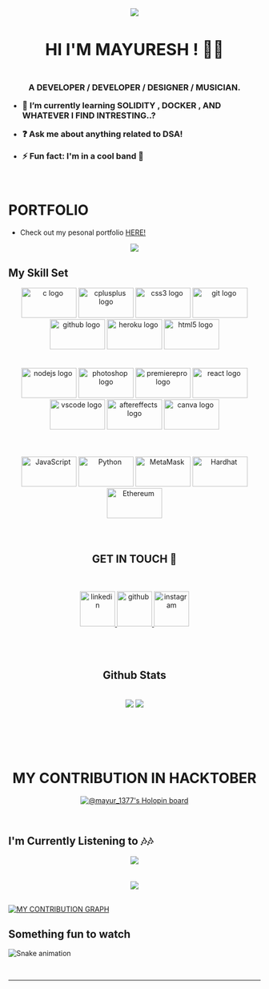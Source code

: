 <div align="center">
<img src="https://media.giphy.com/media/maS9rZMfdw9FRiMRNr/giphy.gif" align="center" />

</div>  
  

### <div align="center"><h1>HI I'M MAYURESH ! 👋😎<h1>
  
A DEVELOPER / DEVELOPER / DESIGNER / MUSICIAN.

</div>  
  
<div styles="text-align :centre ; position: relative;" >


- 🔭 I’m currently learning SOLIDITY , DOCKER , AND WHATEVER I FIND INTRESTING..?
  

- ❓ Ask me about anything related to DSA!  
  

- ⚡ Fun fact: I'm in a cool band 🎸  
 
  
</div>
<br/>  

# PORTFOLIO 

- Check out my pesonal portfolio [HERE!](http://iammayur.me "HERE!")
 <div align="center">
<!-- <img src="http://iammayur.me/" align="center" /> -->
<img src="https://i.ibb.co/BwHJsDY/image.png" align="center" />
</div>  
  

<!-- ![](https://i.ibb.co/BwHJsDY/image.png) -->


 
## My Skill Set  
<div align="center">





<div align="center">
  <img src="https://cdn.jsdelivr.net/gh/devicons/devicon/icons/c/c-original.svg" height="60" width="110" alt="c logo"  />
<!--   <img src="https://cdn.jsdelivr.net/gh/devicons/devicon/icons/codepen/codepen-plain.svg" height="60" width="110" alt="codepen logo"  /> -->
  <img src="https://cdn.jsdelivr.net/gh/devicons/devicon/icons/cplusplus/cplusplus-original.svg" height="60" width="110" alt="cplusplus logo"  />
  <img src="https://cdn.jsdelivr.net/gh/devicons/devicon/icons/css3/css3-original.svg" height="60" width="110" alt="css3 logo"  />
  <img src="https://cdn.jsdelivr.net/gh/devicons/devicon/icons/git/git-original.svg" height="60" width="110" alt="git logo"  />
  <img src="https://cdn.jsdelivr.net/gh/devicons/devicon/icons/github/github-original.svg" height="60" width="110" alt="github logo"  />
  <img src="https://cdn.jsdelivr.net/gh/devicons/devicon/icons/heroku/heroku-original.svg" height="60" width="110" alt="heroku logo"  />
  <img src="https://cdn.jsdelivr.net/gh/devicons/devicon/icons/html5/html5-original.svg" height="60" width="110" alt="html5 logo"  /><br><br><br>
  <img src="https://cdn.jsdelivr.net/gh/devicons/devicon/icons/nodejs/nodejs-original.svg" height="60" width="110" alt="nodejs logo"  />
 
  <img src="https://cdn.jsdelivr.net/gh/devicons/devicon/icons/photoshop/photoshop-line.svg" height="60" width="110" alt="photoshop logo"  />
  <img src="https://cdn.jsdelivr.net/gh/devicons/devicon/icons/premierepro/premierepro-original.svg" height="60" width="110" alt="premierepro logo"  />
  <img src="https://cdn.jsdelivr.net/gh/devicons/devicon/icons/react/react-original.svg" height="60" width="110" alt="react logo"  />
<!--   <img src="https://cdn.jsdelivr.net/gh/devicons/devicon/icons/sass/sass-original.svg" height="60" width="110" alt="sass logo"  /> -->
  <img src="https://cdn.jsdelivr.net/gh/devicons/devicon/icons/vscode/vscode-original.svg" height="60" width="110" alt="vscode logo"  />
  <img src="https://cdn.jsdelivr.net/gh/devicons/devicon/icons/aftereffects/aftereffects-original.svg" height="60" width="110" alt="aftereffects logo"  />
  <img src="https://cdn.jsdelivr.net/gh/devicons/devicon/icons/canva/canva-original.svg" height="60" width="110" alt="canva logo"  />
  <br><br/><br><br/>
  <a href="https://developer.mozilla.org/en-US/docs/Web/JavaScript" target="_blank" rel="noreferrer"><img src="https://raw.githubusercontent.com/danielcranney/readme-generator/main/public/icons/skills/javascript-colored.svg" height="60" width="110" alt="JavaScript" /></a>
<a href="https://www.python.org/" target="_blank" rel="noreferrer"><img  src="https://raw.githubusercontent.com/danielcranney/readme-generator/main/public/icons/skills/python-colored.svg" height="60" width="110" alt="Python" /></a>
<!-- <a href="https://nodejs.org/en/" target="_blank" rel="noreferrer"><img src="https://raw.githubusercontent.com/danielcranney/readme-generator/main/public/icons/skills/nodejs-colored.svg" height="60" width="110" alt="NodeJS" /></a> -->
<a href="https://metamask.io/" target="_blank" rel="noreferrer"><img src="https://raw.githubusercontent.com/danielcranney/readme-generator/main/public/icons/skills/metamask-colored.svg" height="60" width="110" alt="MetaMask" /></a>
<a href="https://hardhat.org/" target="_blank" rel="noreferrer"><img src="https://raw.githubusercontent.com/danielcranney/readme-generator/main/public/icons/skills/hardhat-colored.svg" height="60" width="110" alt="Hardhat" /></a>
<a href="https://ethereum.org/en/" target="_blank" rel="noreferrer"><img src="https://raw.githubusercontent.com/danielcranney/readme-generator/main/public/icons/skills/ethereum-colored.svg" height="60" width="110" alt="Ethereum" /></a>
</div>

###


<br/>  





<h2>GET IN TOUCH 🤝</h2> <br><br>
<div align="center">
<a href="https://linkedin.com/in/mayuresh-a-899090231/" target="_blank">
<img src=https://img.shields.io/badge/linkedin-%231E77B5.svg?&style=for-the-badge&logo=linkedin&logoColor=white alt=linkedin style="margin-bottom: 5px;height:70px;" />
</a>
<a href="https://github.com/mayur1377" target="_blank">
<img src=https://img.shields.io/badge/github-%2324292e.svg?&style=for-the-badge&logo=github&logoColor=white alt=github style="margin-bottom: 5px;height:70px;" />
</a>
<a href="https://instagram.com/mayur_1377" target="_blank">
<img src=https://img.shields.io/badge/instagram-%23000000.svg?&style=for-the-badge&logo=instagram&logoColor=white alt=instagram style="margin-bottom: 5px;height:70px;" />
</a>  
</div>  
  <br><br>

<br/>  


<h2> Github Stats<h2>  
<div>
<div><img src="https://github-readme-stats.vercel.app/api?username=mayur1377&show_icons=true&count_private=true&hide_border=true&theme=dark" align="center"/>
<img src="https://github-readme-stats.vercel.app/api/top-langs/?username=mayur1377&hide_border=true&layout=compact&theme=dark"  align="center" /> </div>
</div>
</div></div>
<br>


<br><br>
<div style="text-align:center;align:center;">
<h1  >MY CONTRIBUTION IN HACKTOBER</h1>
 
  [![@mayur_1377's Holopin board](https://holopin.io/api/user/board?user=mayur_1377)](https://holopin.io/@mayur_1377)


</div>
<br/>  
<h2>I'm Currently Listening to 🎶🎶</h2>
<div align="center"><img src="https://spotify-github-profile.vercel.app/api/view?uid=788ru4srxig778g2dhj9oydgd&cover_image=false&theme=default&bar_color=121212&bar_color_cover=false" /></div>  

<br/>  

 
  

<br/>  



  
<div align="center">
<img src="https://komarev.com/ghpvc/?username=mayur1377&&style=flat-square" align="center" />
</div> 
<br/>  
 <div style="align: center;">

[![MY CONTRIBUTION GRAPH](https://activity-graph.herokuapp.com/graph?username=mayur1377&theme=high-contrast)](https://github.com/ashutosh00710/github-readme-activity-graph)
<h2>Something fun to watch</h2>
   
![Snake animation](https://github.com/mayur1377/mayur1377/blob/output/github-contribution-grid-snake.svg)
</div>
<br />

----
